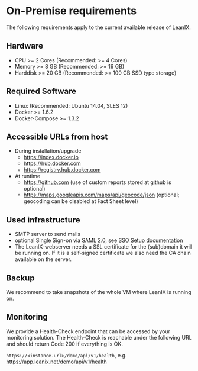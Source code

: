 # On-Premise requirements

The following requirements apply to the current available release of LeanIX.

## Hardware

* CPU >= 2 Cores (Recommended: >= 4 Cores)
*	Memory >= 8 GB (Recommended: >= 16 GB) 
*	Harddisk >= 20 GB (Recommended: >= 100 GB SSD type storage)

## Required Software

* Linux (Recommended: Ubuntu 14.04, SLES 12)
* Docker >= 1.6.2
* Docker-Compose >= 1.3.2

## Accessible URLs from host

* During installation/upgrade
  * https://index.docker.io
  * https://hub.docker.com
  * https://registry.hub.docker.com
* At runtime
  * https://github.com (use of custom reports stored at github is optional)
  * https://maps.googleapis.com/maps/api/geocode/json (optional; geocoding can be disabled at Fact Sheet level)

## Used infrastructure

* SMTP server to send mails
* optional Single Sign-on via SAML 2.0, see [SSO Setup documentation](../SSO_Setup.md)
* The LeanIX-webserver needs a SSL certificate for the (sub)domain it will be running on. If it is a self-signed certificate we also need the CA chain available on the server.

## Backup

We recommend to take snapshots of the whole VM where LeanIX is running on.

## Monitoring

We provide a Health-Check endpoint that can be accessed by your monitoring solution. The Health-Check is reachable under the following URL and should return Code 200 if everything is OK.

`https://<instance-url>/demo/api/v1/health`, e.g. https://app.leanix.net/demo/api/v1/health
